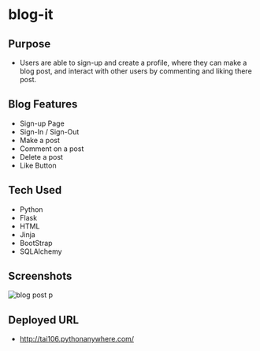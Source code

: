 # blog-it

## Purpose
* Users are able to sign-up and create a profile, where they can make a blog post, and interact with other users by commenting and liking there post. 

## Blog Features
* Sign-up Page 
* Sign-In / Sign-Out
* Make a post 
* Comment on a post 
* Delete a post
* Like Button

## Tech Used
* Python
* Flask
* HTML
* Jinja
* BootStrap
* SQLAlchemy

## Screenshots
![blog post p](https://github.com/Tai106/blog-it/assets/92614793/6bf4f84e-107d-469b-8b0e-b586cc3c5ffc)


## Deployed URL
* http://tai106.pythonanywhere.com/
